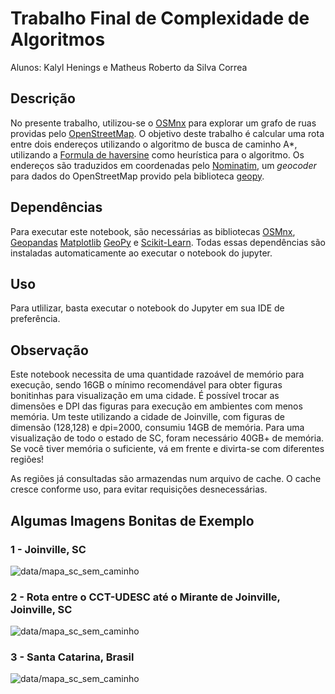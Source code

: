 # Trabalho Final de Complexidade de Algoritmos

Alunos: Kalyl Henings e Matheus Roberto da Silva Correa

## Descrição

No presente trabalho, utilizou-se o [OSMnx](https://osmnx.readthedocs.io/en/stable/index.html) para explorar um grafo de ruas providas pelo [OpenStreetMap](https://www.openstreetmap.org/). O objetivo deste trabalho é calcular uma rota entre dois endereços utilizando o algoritmo de busca de caminho A*, utilizando a [Formula de haversine](https://en.wikipedia.org/wiki/Haversine_formula) como heurística para o algoritmo. Os endereços são traduzidos em coordenadas pelo [Nominatim](https://nominatim.org/release-docs/develop/api/Overview/), um *geocoder* para dados do OpenStreetMap provido pela biblioteca [geopy](https://geopy.readthedocs.io/en/stable/).

## Dependências

Para executar este notebook, são necessárias as bibliotecas [OSMnx](https://osmnx.readthedocs.io/en/stable/index.html), [Geopandas](https://geopandas.org/en/stable/) [Matplotlib](https://matplotlib.org/) [GeoPy](https://geopy.readthedocs.io/en/stable/) e [Scikit-Learn](https://scikit-learn.org/stable/). Todas essas dependências são instaladas automaticamente ao executar o notebook do jupyter.

## Uso

Para utlilizar, basta executar o notebook do Jupyter em sua IDE de preferência.

## Observação

Este notebook necessita de uma quantidade razoável de memório para execução, sendo 16GB o mínimo recomendável para obter figuras bonitinhas para visualização em uma cidade. É possível trocar as dimensões e DPI das figuras para execução em ambientes com menos memória. Um teste utilizando a cidade de Joinville, com figuras de dimensão (128,128) e dpi=2000, consumiu 14GB de memória. Para uma visualização de todo o estado de SC, foram necessário 40GB+ de memória. Se você tiver memória o suficiente, vá em frente e divirta-se com diferentes regiões!

As regiões já consultadas são armazendas num arquivo de cache. O cache cresce conforme uso, para evitar requisições desnecessárias.

## Algumas Imagens Bonitas de Exemplo

### 1 - Joinville, SC

![data/mapa_sc_sem_caminho](data/Joinville,%20Santa%20Catarina,%20Brasil.svg)

### 2 - Rota entre o CCT-UDESC até o Mirante de Joinville, Joinville, SC

![data/mapa_sc_sem_caminho](data/Joinville,%20Santa%20Catarina,%20Brasil%20UDESC,%20Joinville,%20Santa%20Catarina,%20Brasil%20Mirante,%20Joinville,%20Santa%20Catarina,%20Brasil%20.svg)

### 3 - Santa Catarina, Brasil

![data/mapa_sc_sem_caminho](data/mapa_sc_sem_caminho.png)
